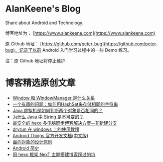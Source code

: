 # AlanKeene's Blog

Share about Android and Technology. 

博客地址为： [https://www.alankeene.com](https://www.alankeene.com)

原 Github 地址： [https://github.com/peter-bug](https://github.com/peter-bug)，记录了以前 Android 入门学习过程中的一些 Demo 练习。

注：原 Github 地址将停止维护.

# 博客精选原创文章
- [Window 和 WindowManager 是什么关系](https://www.alankeene.com/2019/0303/window-and-windowmanager.html)
- [一个有趣的问题：如何用HashSet来存储相同的字符串](https://www.alankeene.com/2019/0223/how-to-store-same-string-in-hashset.html)
- [Java 虚拟机是如何判断两个对象是否相同的？](https://www.alankeene.com/2019/0222/how-jvm-distinguish-object.html)
- [为什么 Java 中 String 是不可变的？](https://www.alankeene.com/2019/0219/why-string-imutable.html)
- [最安全的 hexo 多电脑同步博客解决方案--非新建分支](https://www.alankeene.com/2019/0102/hexo-perfect-synchronize.html)
- [dryrun 在 windows 上的使用教程](https://www.alankeene.com/2018/0618/use-dryrun-in-windows.html)
- [Android Things 官方开发文档(中文版)](https://www.alankeene.com/2018/0421/Android-Things.html)
- [面向对象的设计原则](https://www.alankeene.com/2018/0418/principles-of-OOD.html)
- [Android 简史](https://www.alankeene.com/2018/0417/Android-history.html) 
- [用 hexo 框架 NexT 主题搭建博客踩过的坑](https://www.alankeene.com/2018/0412/next-problems.html)

